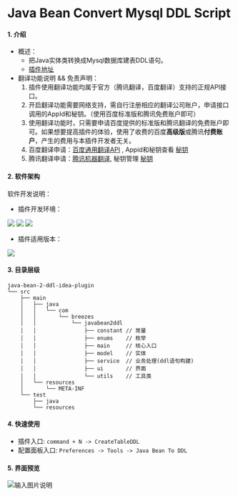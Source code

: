 # Java Bean Convert Mysql DDL Script

#### 1. 介绍
 - 概述：
    - 把Java实体类转换成Mysql数据库建表DDL语句。
    - [插件地址](https://plugins.jetbrains.com/plugin/15980-javabean2ddl)
- 翻译功能说明 && 免责声明：
    1. 插件使用翻译功能均属于官方（腾讯翻译，百度翻译）支持的正规API接口。
    2. 开启翻译功能需要网络支持，需自行注册相应的翻译公司账户，申请接口调用的AppId和秘钥。（使用百度标准版和腾讯免费账户即可）
    3. 使用翻译功能时，只需要申请百度提供的标准版和腾讯翻译的免费账户即可。如果想要提高插件的体验，使用了收费的百度**高级版**或腾讯**付费账户**，产生的费用与本插件开发者无关。
    4. 百度翻译申请：[百度通用翻译API](http://api.fanyi.baidu.com/product/11) , Appid和秘钥查看 [秘钥](http://api.fanyi.baidu.com/api/trans/product/desktop?req=developer)
    5. 腾讯翻译申请：[腾讯机器翻译](https://cloud.tencent.com/product/tmt), 秘钥管理 [秘钥](https://console.cloud.tencent.com/cam/capi)
#### 2. 软件架构
软件开发说明：  
- 插件开发环境：

![](https://img.shields.io/badge/JDK-11-green.svg)
![](https://img.shields.io/badge/IDEA%20VERSION-2020.3%20+-yellow.svg)
![](https://img.shields.io/badge/GRADLE%20VERSION-6.5-red.svg)

- 插件适用版本：     

![](https://img.shields.io/badge/IDEA%20VERSION-2019.2%20+-blue.svg)


#### 3. 目录层级
```text
java-bean-2-ddl-idea-plugin
└── src
    ├── main
    │   ├── java
    │   │   └── com
    │   │       └── breezes
    │   │           └── javabean2ddl
    │   │               ├── constant // 常量
    │   │               ├── enums    // 枚举
    │   │               ├── main     // 核心入口
    │   │               ├── model    // 实体
    │   │               ├── service  // 业务处理(ddl语句构建)
    │   │               ├── ui       // 界面
    │   │               └── utils    // 工具类
    │   └── resources
    │       └── META-INF
    └── test
        ├── java
        └── resources

```

#### 4. 快速使用
- 插件入口: `command + N -> CreateTableDDL`
- 配置面板入口: `Preferences -> Tools -> Java Bean To DDL`

#### 5. 界面预览

![输入图片说明](https://images.gitee.com/uploads/images/2021/0131/030430_f19b08e1_5081865.png "QQ20210131-030413@2x.png")
